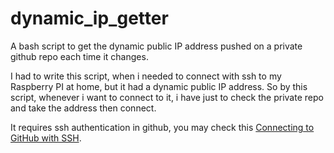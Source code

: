 # dynamic_ip_getter
A bash  script to get the dynamic public IP address pushed on a private github repo each time it changes.

I had to write this script, when i needed to connect with ssh to my Raspberry PI  at home, but it had a dynamic public IP address. So by this script, whenever i want to connect to it, i have just to check the private repo and take the address then connect.

It requires ssh authentication in github, you may check this [Connecting to GitHub with SSH](https://docs.github.com/en/authentication/connecting-to-github-with-ssh).
